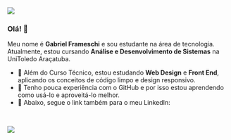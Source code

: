 <img src="https://media-exp1.licdn.com/dms/image/C4D16AQFKbpl7weX4PA/profile-displaybackgroundimage-shrink_350_1400/0/1617217192094?e=1635379200&v=beta&t=06DcuNihv7_kMXDcZt43816uQ1fM8PfZddlARVQ2wDc">

### Olá! 👋
Meu nome é **Gabriel Frameschi** e sou estudante na área de tecnologia. Atualmente, estou cursando **Análise e Desenvolvimento de Sistemas** na UniToledo Araçatuba.
- 🔭 Além do Curso Técnico, estou estudando **Web Design** e **Front End**, aplicando os conceitos de código limpo e design responsivo.  
- 📘 Tenho pouca experiência com o GitHub e por isso estou aprendendo como usá-lo e aproveitá-lo melhor.
- 💼 Abaixo, segue o link também para o meu LinkedIn:
<br>

[<img src="https://img.shields.io/badge/linkedin-%230077B5.svg?&style=for-the-badge&logo=linkedin&logoColor=white" />](https://www.linkedin.com/in/gabrielframeschi/)

<!---
framesgabriel/framesgabriel is a ✨ special ✨ repository because its `README.md` (this file) appears on your GitHub profile.
You can click the Preview link to take a look at your changes.
--->
